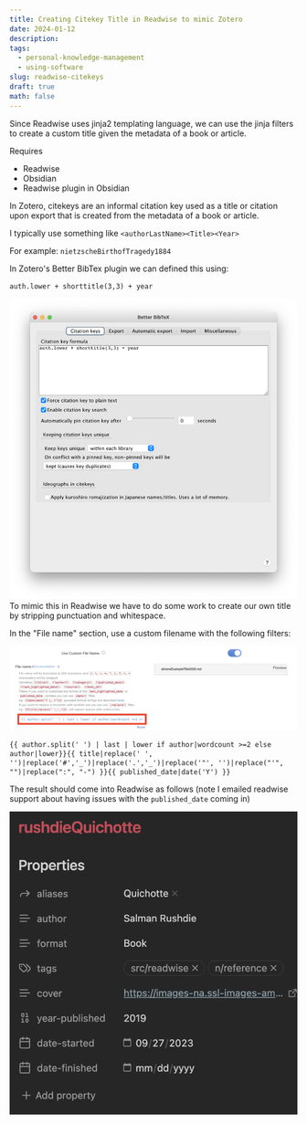 ```yaml
---
title: Creating Citekey Title in Readwise to mimic Zotero
date: 2024-01-12
description: 
tags:
  - personal-knowledge-management
  - using-software
slug: readwise-citekeys
draft: true
math: false
---
```


Since Readwise uses jinja2 templating language, we can use the jinja filters to create a custom title given the metadata of a book or article.  

Requires
- Readwise
- Obsidian
- Readwise plugin in Obsidian

In Zotero, citekeys are an informal citation key used as a title or citation upon export that is created from the metadata of a book or article. 

I typically use something like `<authorLastName><Title><Year>`  

For example: `nietzscheBirthofTragedy1884`

In Zotero's Better BibTex plugin we can defined this using:

```
auth.lower + shorttitle(3,3) + year
```
![](attachments/Screenshot%202024-01-12%20at%202.09.51%20PM.png)
To mimic this in Readwise we have to do some work to create our own title by stripping punctuation and whitespace. 

In the "File name" section, use a custom filename with the following filters:

![](attachments/Screenshot%202024-01-12%20at%202.18.36%20PM.png)

```
{{ author.split(' ') | last | lower if author|wordcount >=2 else author|lower}}{{ title|replace(' ', '')|replace('#','_')|replace('.','_')|replace('"', '')|replace("'", "")|replace(":", "-") }}{{ published_date|date('Y') }}
```

The result should come into Readwise as follows (note I emailed readwise support about having issues with the `published_date` coming in)

![](attachments/Screenshot%202024-01-12%20at%204.41.32%20PM.png)